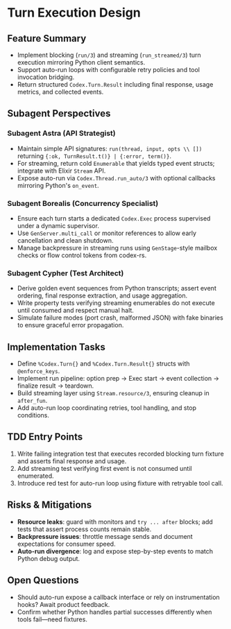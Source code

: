 # Turn Execution Design

## Feature Summary
- Implement blocking (`run/3`) and streaming (`run_streamed/3`) turn execution mirroring Python client semantics.
- Support auto-run loops with configurable retry policies and tool invocation bridging.
- Return structured `Codex.Turn.Result` including final response, usage metrics, and collected events.

## Subagent Perspectives
### Subagent Astra (API Strategist)
- Maintain simple API signatures: `run(thread, input, opts \\ [])` returning `{:ok, TurnResult.t()} | {:error, term()}`.
- For streaming, return cold `Enumerable` that yields typed event structs; integrate with Elixir `Stream` API.
- Expose auto-run via `Codex.Thread.run_auto/3` with optional callbacks mirroring Python's `on_event`.

### Subagent Borealis (Concurrency Specialist)
- Ensure each turn starts a dedicated `Codex.Exec` process supervised under a dynamic supervisor.
- Use `GenServer.multi_call` or monitor references to allow early cancellation and clean shutdown.
- Manage backpressure in streaming runs using `GenStage`-style mailbox checks or flow control tokens from codex-rs.

### Subagent Cypher (Test Architect)
- Derive golden event sequences from Python transcripts; assert event ordering, final response extraction, and usage aggregation.
- Write property tests verifying streaming enumerables do not execute until consumed and respect manual halt.
- Simulate failure modes (port crash, malformed JSON) with fake binaries to ensure graceful error propagation.

## Implementation Tasks
- Define `%Codex.Turn{}` and `%Codex.Turn.Result{}` structs with `@enforce_keys`.
- Implement run pipeline: option prep → Exec start → event collection → finalize result → teardown.
- Build streaming layer using `Stream.resource/3`, ensuring cleanup in `after_fun`.
- Add auto-run loop coordinating retries, tool handling, and stop conditions.

## TDD Entry Points
1. Write failing integration test that executes recorded blocking turn fixture and asserts final response and usage.
2. Add streaming test verifying first event is not consumed until enumerated.
3. Introduce red test for auto-run loop using fixture with retryable tool call.

## Risks & Mitigations
- **Resource leaks**: guard with monitors and `try ... after` blocks; add tests that assert process counts remain stable.
- **Backpressure issues**: throttle message sends and document expectations for consumer speed.
- **Auto-run divergence**: log and expose step-by-step events to match Python debug output.

## Open Questions
- Should auto-run expose a callback interface or rely on instrumentation hooks? Await product feedback.
- Confirm whether Python handles partial successes differently when tools fail—need fixtures.

